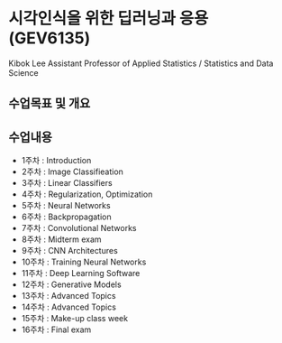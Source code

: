 # 시각인식을 위한 딥러닝과 응용 (GEV6135)
Kibok Lee
Assistant Professor of 
Applied Statistics / Statistics and Data Science

## 수업목표 및 개요

## 수업내용
* 1주차 : Introduction
* 2주차 : Image Classifieation
* 3주차 : Linear Classifiers
* 4주차 : Regularization, Optimization
* 5주차 : Neural Networks
* 6주차 : Backpropagation
* 7주차 : Convolutional Networks
* 8주차 : Midterm exam
* 9주차 : CNN Architectures
* 10주차 : Training Neural Networks
* 11주차 : Deep Learning Software
* 12주차 : Generative Models
* 13주차 : Advanced Topics
* 14주차 : Advanced Topics
* 15주차 : Make-up class week
* 16주차 : Final exam

